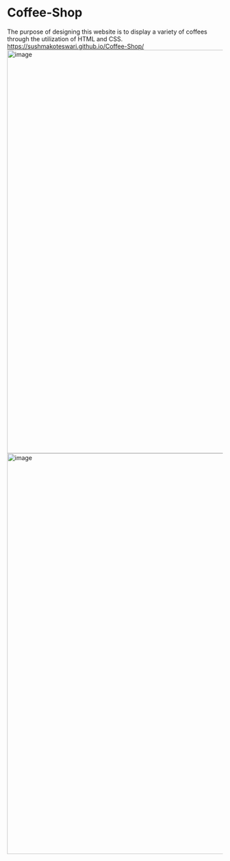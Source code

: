 # Coffee-Shop
The purpose of designing this website is to display a variety of coffees through the utilization of HTML and CSS.
https://sushmakoteswari.github.io/Coffee-Shop/
<img width="940" alt="image" src="https://github.com/sushmakoteswari/Coffee-Shop/assets/93698513/9d9f2d50-eadb-47a6-abe0-64182fcbd4f0">
<img width="934" alt="image" src="https://github.com/sushmakoteswari/Coffee-Shop/assets/93698513/02105a2d-4d41-482f-b3f1-e7e30d7bc130">
